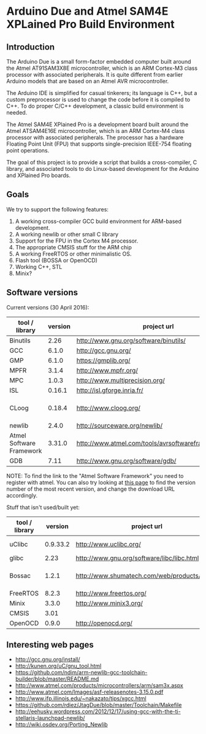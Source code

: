 
Arduino Due and Atmel SAM4E XPLained Pro Build Environment
==========================================================

Introduction
------------

The Arduino Due is a small form-factor embedded computer built around the Atmel AT91SAM3X8E microcontroller,
which is an ARM Cortex-M3 class processor with associated peripherals. It is quite different from earlier
Arduino models that are based on an Atmel AVR microcontroller.

The Arduino IDE is simplified for casual tinkerers; its language is C++, but a custom preprocessor is used to
change the code before it is compiled to C++. To do proper C/C++ development, a classic build environment is
needed.

The Atmel SAM4E XPlained Pro is a development board built around the Atmel ATSAM4E16E microcontroller, which
is an ARM Cortex-M4 class processor with associated peripherals. The processor has a hardware Floating Point
Unit (FPU) that supports single-precision IEEE-754 floating point operations.

The goal of this project is to provide a script that builds a cross-compiler, C library, and associated tools
to do Linux-based development for the Arduino and XPlained Pro boards.

Goals
-----

We try to support the following features:

1. A working cross-compiler GCC build environment for ARM-based development.
2. A working newlib or other small C library
3. Support for the FPU in the Cortex M4 processor.
4. The appropriate CMSIS stuff for the ARM chip
5. A working FreeRTOS or other minimalistic OS.
6. Flash tool (BOSSA or OpenOCD)
7. Working C++, STL
8. Minix?

Software versions
-----------------

Current versions (30 April 2016):

| tool / library           | version   | project url                                          | status                                          |
|--------------------------|-----------|------------------------------------------------------|-------------------------------------------------|
| Binutils                 | 2.26      | http://www.gnu.org/software/binutils/                | ok                                              |
| GCC                      | 6.1.0     | http://gcc.gnu.org/                                  | ok                                              |
| GMP                      | 6.1.0     | https://gmplib.org/                                  | ok                                              |
| MPFR                     | 3.1.4     | http://www.mpfr.org/                                 | ok                                              |
| MPC                      | 1.0.3     | http://www.multiprecision.org/                       | ok                                              |
| ISL                      | 0.16.1    | http://isl.gforge.inria.fr/                          | ok                                              |
| CLoog                    | 0.18.4    | http://www.cloog.org/                                | (no longer needed)                              |
| newlib                   | 2.4.0     | http://sourceware.org/newlib/                        | ok                                              |
| Atmel Software Framework | 3.31.0    | http://www.atmel.com/tools/avrsoftwareframework.aspx | ok                                              |
| GDB                      | 7.11      | http://www.gnu.org/software/gdb/                     | ok                                              |

NOTE: To find the link to the "Atmel Software Framework" you need to register with atmel. You can also try looking at
      [this page](http://spaces.atmel.com/gf/project/asf/frs/?action=&br_pkgrlssort_by=release_name&br_pkgrlssort_order=asc)
      to find the version number of the most recent version, and change the download URL accordingly.

Stuff that isn't used/built yet:

| tool / library           | version   | project url                                          | status                                          |
|--------------------------|-----------|------------------------------------------------------|-------------------------------------------------|
| uClibc                   | 0.9.33.2  | http://www.uclibc.org/                               | Presumes Linux                                  |
| glibc                    | 2.23      | http://www.gnu.org/software/libc/libc.html           | Heavyweight                                     |
| Bossac                   | 1.2.1     | http://www.shumatech.com/web/products/bossa          | Not useful for XPlained Pro board               |
| FreeRTOS                 | 8.2.3     | http://www.freertos.org/                             |                                                 |
| Minix                    | 3.3.0     | http://www.minix3.org/                               |                                                 |
| CMSIS                    | 3.01      |                                                      |                                                 |
| OpenOCD                  | 0.9.0     | http://openocd.org/                                  |                                                 |

Interesting web pages
---------------------

* http://gcc.gnu.org/install/
* http://kunen.org/uC/gnu_tool.html
* https://github.com/ndim/arm-newlib-gcc-toolchain-builder/blob/master/README.md
* http://www.atmel.com/products/microcontrollers/arm/sam3x.aspx
* http://www.atmel.com/Images/asf-releasenotes-3.15.0.pdf
* http://www.ifp.illinois.edu/~nakazato/tips/xgcc.html
* https://github.com/rdiez/JtagDue/blob/master/Toolchain/Makefile
* http://eehusky.wordpress.com/2012/12/17/using-gcc-with-the-ti-stellaris-launchpad-newlib/
* http://wiki.osdev.org/Porting_Newlib
